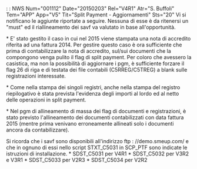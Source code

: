 :  : NWS Num="001112" Date="20150203" Rel="V4R1" Atr="S. Buffoli" Tem="APP" App="V5" Tit="Split Payment - Aggiornamenti" Sts="20"
Vi si notificano le aggiunte riportate a seguire. Nessuna di esse è da ritenersi un "must" ed il riallineamento dei savf va valutato in base all'opportunità.

\* E' stato gestito il caso in cui nel 2015 viene stampata una nota di accredito riferita ad una fattura 2014. Per gestire questo caso è ora sufficiente che prima di contabilizzare la nota di accredito, sul/sui documenti che la compongono venga pulito il flag di split payment.
Per coloro che avessero la casistica, ma non la possibilità di aggiornare i pgm, è sufficiente forzare il flag 26 di riga e di testata dei file contabili (C5RREG/C5TREG) a blank sulle registrazioni interessate.

\* Come nella stampa dei singoli registri, anche nella stampa del registro riepilogativo è stata prevista l'evidenza degli importi al lordo ed al netto delle operazioni in split payment.

\* Nel pgm di allineamento di massa dei flag di documenti e registrazioni, è stato previsto l'allineamento dei documenti contabilizzati con data fattura 2015 (mentre prima venivano erroneamente allineati solo i documenti ancora da contabilizzare).

Si ricorda che i savf sono disponibili all'indirizzo ftp : //demo.smeup.com/ e che in ognuno di essi
nello script STXT_C5031 in SCP_PTF sono indicate le istruzioni di installazione.
\* SDST_C5031 per V4R1
\* SDST_C5032 per V3R2 e V3R1
\* SDST_C5033 per V2R3
\* SDST_C5034 per V2R2

